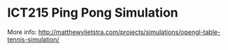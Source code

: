 ICT215 Ping Pong Simulation
===========================

More info: http://matthewvlietstra.com/projects/simulations/opengl-table-tennis-simulation/

